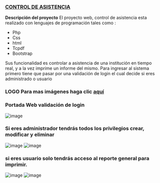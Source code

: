 ###  [CONTROL DE ASISTENCIA](https://www.behance.net/marcoyanchap)
**Descripción del proyecto**
El proyecto web, control de asistencia esta realizado con lenguajes de programación tales como :
- Php
- Css
- html
- Tcpdf
- Bootstrap

Sus funcionalidad es controlar a asistencia de una institución en tiempo real, y a la vez imprime un informe del mismo. Para ingresar al sistema primero tiene que pasar por una validación de login el cual decide  si eres administrado o usuario

### LOGO  Para mas imágenes haga clic [aquí](https://www.behance.net/gallery/94744469/Sistema-de-Control-de-Asistencia)

### Portada Web validación de login
![image](https://user-images.githubusercontent.com/34762008/78511790-f0496c00-7764-11ea-8cbe-cbe9f84f6453.png)
### Si eres administrador tendrás todos los privilegios crear,  modificar y eliminar
![image](https://user-images.githubusercontent.com/34762008/78511828-3f8f9c80-7765-11ea-97eb-19d09d0f1c21.png)
![image](https://user-images.githubusercontent.com/34762008/78511842-533b0300-7765-11ea-9e9a-c2fdda110580.png)

### si eres usuario solo tendrás acceso al reporte general para imprimir.
![image](https://user-images.githubusercontent.com/34762008/78511844-5afaa780-7765-11ea-91f5-129c9f848511.png)
![image](https://user-images.githubusercontent.com/34762008/78511845-6221b580-7765-11ea-9f0f-e84d8edfea31.png)
